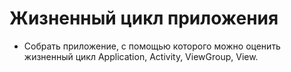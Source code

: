 # Жизненный цикл приложения
- Собрать приложение, с помощью которого можно оценить жизненный цикл Application, Activity, ViewGroup, View.
